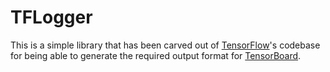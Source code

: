 # TFLogger
This is a simple library that has been carved out of [TensorFlow](https://www.tensorflow.org/)'s codebase for being able to generate the required output format for [TensorBoard](https://www.tensorflow.org/get_started/summaries_and_tensorboard).